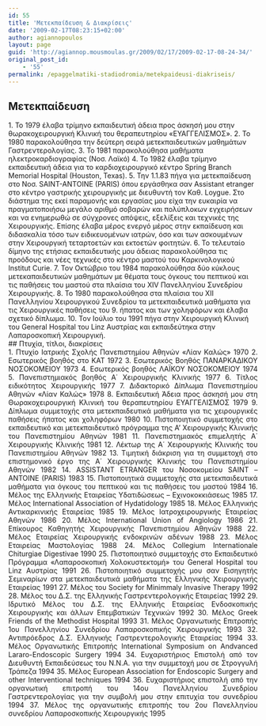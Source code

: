 ```yaml
---
id: 55
title: 'Μετεκπαίδευση & Διακρίσεις'
date: '2009-02-17T08:23:15+02:00'
author: agiannopoulos
layout: page
guid: 'http://agiannop.mousmoulas.gr/2009/02/17/2009-02-17-08-24-34/'
original_post_id:
    - '55'
permalink: /epaggelmatiki-stadiodromia/metekpaideusi-diakriseis/
---
```


## Μετεκπαίδευση

<div>1. Το 1979 έλαβα τρίμηνο εκπαιδευτική άδεια προς άσκησή μου στην θωρακοχειρουργική Κλινική του θεραπευτηρίου «ΕΥΑΓΓΕΛΙΣΜΟΣ».
2. Το 1980 παρακολούθησα την δεύτερη σειρά μετεκπαιδευτικών μαθημάτων Γαστρεντερολογίας.
3. Το 1981 παρακολούθησα μαθήματα ηλεκτροκαρδιογραφίας (Νοσ. Λαϊκό)
4. Το 1982 έλαβα τρίμηνο εκπαιδευτική άδεια για το καρδιοχειρουργικό κέντρο Spring Branch Memorial Hospital (Houston, Texas).
5. Την 1.1.83 πήγα για μετεκπαίδευση στο Νοσ. SAINT-ANTOINE (PARIS) όπου εργάσθηκα σαν Assistant etranger στο κέντρο γαστρικής χειρουργικής με διευθυντή τον Καθ. Loygue. Στο διάστημα της εκεί παραμονής και εργασίας μου είχα την ευκαιρία να πραγματοποιήσω μεγάλο αριθμό σοβαρών και πολύπλοκων εγχειρήσεων και να ενημερωθώ σε σύγχρονες απόψεις, εξελίξεις και τεχνικές της Χειρουργικής. Επίσης έλαβα μέρος ενεργό μέρος στην εκπαίδευση και διδασκαλία τόσο των ειδικευομένων ιατρών, όσο και των ασκουμένων στην Χειρουργική τεταρτοετών και εκτοετών φοιτητών.
6. Το τελευταίο δίμηνο της ετήσιας εκπαιδευτικής μου άδειας παρακολούθησα τις προόδους και νέες τεχνικές στο κέντρο μαστού του Καρκινολογικού Institut Curie.
7. Τον Οκτώβριο του 1984 παρακολούθησα δύο κύκλους μετεκαπαιδευτικών μαθημάτων με θέματα τους όγκους του πεπτικού και τις παθήσεις του μαστού στα πλαίσια του XIV Πανελληνίου Συνεδρίου Χειρουργικής.
8. Το 1980 παρακολούθησα στα πλαίσια του ΧΙΙ Πανελληνίου Χειρουργικού Συνεδρίου τα μετεκπαιδευτικά μαθήματα για τις Χειρουργικές παθήσεις του
9. ήπατος και των χοληφόρων και έλαβα σχετικό δίπλωμα.
10. Τον Ιούλιο του 1991 πήγα στην Χειρουργική Κλινική του General Hospital του Linz Αυστρίας και εκπαιδεύτηκα στην Λαπαροσκοπική Χειρουργική.

</div>## Πτυχία, τίτλοι, διακρίσεις

<div style="text-align:justify;">1. Πτυχίο Ιατρικής Σχολής Πανεπιστημίου Αθηνών «Λίαν Καλώς» 1970
2. Εσωτερικός βοηθός στο ΚΑΤ 1972
3. Εσωτερικός Βοηθός ΠΑΝΑΡΚΑΔΙΚΟΥ ΝΟΣΟΚΟΜΕΙΟΥ 1973
4. Εσωτερικός βοηθός ΛΑΪΚΟΥ ΝΟΣΟΚΟΜΕΙΟΥ 1974
5. Πανεπιστημιακός βοηθός Α΄ Χειρουργικής Κλινικής 1977
6. Τίτλος ειδικότητος Χειρουργικής 1977
7. Διδακτορικό Δίπλωμα Πανεπιστημίου Αθηνών «Λίαν Καλώς» 1978
8. Εκπαιδευτική Άδεια προς άσκησή μου στη Θωρακοχειρουργική Κλινική του θεραπευτηρίου ΕΥΑΓΓΕΛΙΣΜΟΣ 1979
9. Δίπλωμα συμμετοχής στα μετεκπαιδευτικά μαθήματα για τις χειρουργικές παθήσεις ήπατος και χοληφόρων 1980
10. Πιστοποιητικό συμμετοχής στο εκπαιδευτικό και μετεκπαιδευτικό πρόγραμμα της Α’ Χειρουργικής Κλινικής του Πανεπιστημίου Αθηνών 1981
11. Πανεπιστημιακός επιμελητής Α΄ Χειρουργικής Κλινικής 1981
12. Λέκτωρ της Α΄ Χειρουργικής Κλινικής του Πανεπιστημίου Αθηνών 1982
13. Τιμητική διάκριση για τη συμμετοχή στο επιστημονικό έργο της Α΄ Χειρουργικής Κλινικής του Πανεπιστημίου Αθηνών 1982
14. ASSISTANT ETRANGER του Νοσοκομείου SAINT – ANTOINE (PARIS) 1983
15. Πιστοποιητικά συμμετοχής στα μετεκπαιδευτικά μαθήματα για όγκους του πεπτικού και τις παθήσεις του μαστού 1984
16. Μέλος της Ελληνικής Εταιρείας Υδατιδώσεως – Εχινοκοκκιάσεως 1985
17. Μέλος International Association of Hydatidology 1985
18. Μέλος Ελληνικής Αντικαρκινικής Εταιρείας 1985
19. Μέλος Ιατροχειρουργικής Εταιρείας Αθηνών 1986
20. Μέλος International Union of Angiology 1986
21. Επίκουρος Καθηγητής Χειρουργικής Πανεπιστημίου Αθηνών 1988
22. Μέλος Εταιρείας Χειρουργικής ενδοκρινών αδένων 1988
23. Μέλος Εταιρείας Μαστολογίας 1988
24. Μέλος Collegium Internationale Chiturgiae Digestivae 1990
25. Πιστοποιητικό συμμετοχής στο Εκπαιδευτικό Πρόγραμμα «Λαπαροσκοπική Χολοκυστεκτομή» του General Hospital του Linz Αυστρίας 1991
26. Πιστοποιητικό συμμετοχής μου σαν Εισηγητής Σεμιναρίων στα μετεκπαιδευτικά μαθήματα της Ελληνικής Χειρουργικής Εταιρείας 1991
27. Μέλος του Society for Minimmaly Invasive Therapy 1992
28. Μέλος του Δ.Σ. της Ελληνικής Γαστρεντερολογικής Εταιρείας 1992
29. Ιδρυτικό Μέλος του Δ.Σ. της Ελληνικής Εταιρείας Ενδοσκοπικής Χειρουργικής και άλλων Επεμβατικών Τεχνικών 1992
30. Μέλος Greek Friends of the Methodist Hospital 1993
31. Μέλος Οργανωτικής Επιτροπής 1ου Πανελληνίου Συνεδρίου Λαπαροσκοπικής Χειρουργικής 1993
32. Αντιπρόεδρος Δ.Σ. Ελληνικής Γαστρεντερολογικής Εταιρείας 1994
33. Μέλος Οργανωτικής Επιτροπής International Symposium on Andvanced Lararo-Endoscopic Surgery 1994
34. Ευχαριστήριος Επιστολή από τον Διευθυντή Εκπαιδεύσεως του Ν.Ν.Α. για την συμμετοχή μου σε Στρογγυλή Τράπεζα 1994
35. Μέλος European Association for Endoscopic Surgery and other Interventional techniques 1994
36. Ευχαριστήριος επιστολή από την οργανωτική επιτροπή του 14ου Πανελληνίου Συνεδρίου Γαστρεντερολογίας για την συμβολή μου στην επιτυχία του συνεδρίου 1994
37. Μέλος της οργανωτικής επιτροπής του 2ου Πανελληνίου συνεδρίου Λαπαροσκοπικής Χειρουργικής 1995

</div>